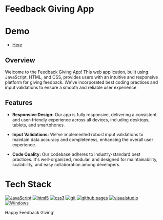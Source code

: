 
# Feedback Giving App
# Demo
- [Here](https://abhishekjoshi88.github.io/Comment-Project/)
## Overview

Welcome to the Feedback Giving App! This web application, built using JavaScript, HTML, and CSS, provides users with an intuitive and responsive platform for giving feedback. We've incorporated best coding practices and input validations to ensure a smooth and reliable user experience.

## Features

- **Responsive Design:** Our app is fully responsive, delivering a consistent and user-friendly experience across all devices, including desktops, tablets, and smartphones.

- **Input Validations:** We've implemented robust input validations to maintain data accuracy and completeness, enhancing the overall user experience.

- **Code Quality:** Our codebase adheres to industry-standard best practices. It's well-organized, modular, and designed for maintainability, scalability, and easy collaboration among developers.

# Tech Stack
[![JavaScript](https://img.shields.io/badge/JavaScript-323330?style=for-the-badge&logo=javascript&logoColor=F7DF1E)](https://developer.mozilla.org/en-US/docs/Web/JavaScript)
[![html5](https://img.shields.io/badge/HTML5-E34F26?style=for-the-badge&logo=html5&logoColor=white)](https://www.w3.org/html/)
[![css3](https://img.shields.io/badge/CSS3-1572B6?style=for-the-badge&logo=css3&logoColor=white)](https://www.w3schools.com/css/)
[![git](https://img.shields.io/badge/GIT-E44C30?style=for-the-badge&logo=git&logoColor=white)](https://git-scm.com/)
[![github pages](https://img.shields.io/badge/GitHub%20Pages-222222?style=for-the-badge&logo=GitHub%20Pages&logoColor=white)](https://pages.github.com/)
[![visualstudio](https://img.shields.io/badge/VSCode-0078D4?style=for-the-badge&logo=visual%20studio%20code&logoColor=white)](https://code.visualstudio.com/)
[![Windows](https://img.shields.io/badge/Windows-0078D6?style=for-the-badge&logo=windows&logoColor=white)](https://www.microsoft.com/)



Happy Feedback Giving!
